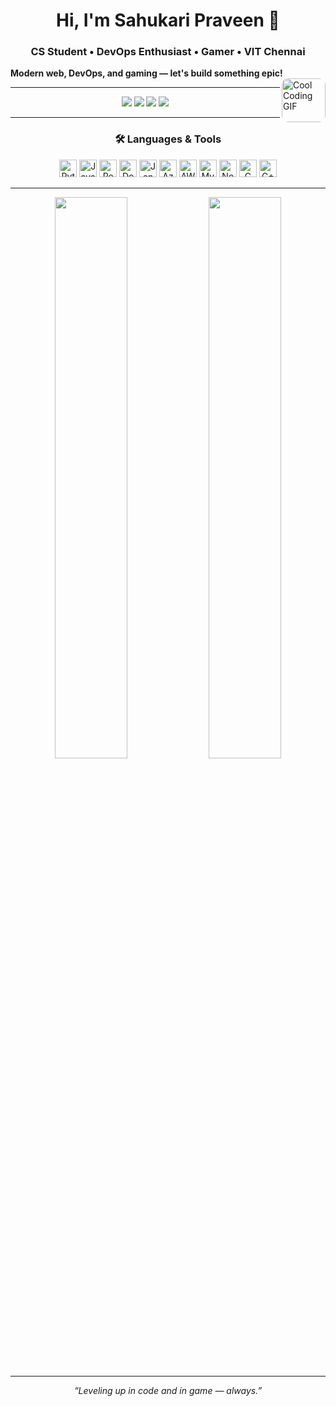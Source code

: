 <h1 align="center">
  Hi, I'm Sahukari Praveen 👋
</h1>
<h3 align="center">
  CS Student • DevOps Enthusiast • Gamer • VIT Chennai
</h3>

<!-- Small, stylish GIF on the right (thumbnail size) -->
<p align="left">
  <b>Modern web, DevOps, and gaming — let's build something epic!</b>
  <img align="right" src="https://media.giphy.com/media/2IudUHdI075HL02Pkk/giphy.gif" width="70" height="70" style="border-radius:10px" alt="Cool Coding GIF"/>
</p>

---

<p align="center">
  <a href="mailto:praveensahukari@gmail.com"><img src="https://img.shields.io/badge/Email-D14836?style=flat-square&logo=gmail&logoColor=white"/></a>
  <a href="https://www.linkedin.com/in/sahukari-praveen" target="_blank"><img src="https://img.shields.io/badge/LinkedIn-0077B5?style=flat-square&logo=linkedin&logoColor=white"/></a>
  <a href="https://leetcode.com/praveensahukari" target="_blank"><img src="https://img.shields.io/badge/LeetCode-FFA116?style=flat-square&logo=leetcode&logoColor=black"/></a>
  <a href="https://www.hackerrank.com/praveensahukari" target="_blank"><img src="https://img.shields.io/badge/HackerRank-2EC866?style=flat-square&logo=hackerrank&logoColor=white"/></a>
</p>

---

<h3 align="center">🛠️ Languages & Tools</h3>
<p align="center">
  <img src="https://cdn.jsdelivr.net/gh/devicons/devicon/icons/python/python-original.svg" width="28" alt="Python"/>
  <img src="https://cdn.jsdelivr.net/gh/devicons/devicon/icons/java/java-original.svg" width="28" alt="Java"/>
  <img src="https://cdn.jsdelivr.net/gh/devicons/devicon/icons/react/react-original.svg" width="28" alt="React"/>
  <img src="https://cdn.jsdelivr.net/gh/devicons/devicon/icons/docker/docker-original.svg" width="28" alt="Docker"/>
  <img src="https://cdn.jsdelivr.net/gh/devicons/devicon/icons/jenkins/jenkins-original.svg" width="28" alt="Jenkins"/>
  <img src="https://cdn.jsdelivr.net/gh/devicons/devicon/icons/azure/azure-original.svg" width="28" alt="Azure"/>
  <img src="https://cdn.jsdelivr.net/gh/devicons/devicon/icons/amazonwebservices/amazonwebservices-original.svg" width="28" alt="AWS"/>
  <img src="https://cdn.jsdelivr.net/gh/devicons/devicon/icons/mysql/mysql-original.svg" width="28" alt="MySQL"/>
  <img src="https://cdn.jsdelivr.net/gh/devicons/devicon/icons/nodejs/nodejs-original.svg" width="28" alt="NodeJS"/>
  <img src="https://cdn.jsdelivr.net/gh/devicons/devicon/icons/c/c-original.svg" width="28" alt="C"/>
  <img src="https://cdn.jsdelivr.net/gh/devicons/devicon/icons/cplusplus/cplusplus-original.svg" width="28" alt="C++"/>
</p>

---

<p align="center">
  <img src="https://github-readme-stats.vercel.app/api?username=sahukari-praveen&show_icons=true&theme=tokyonight&hide_border=true" width="48%" />
  <img src="https://github-readme-stats.vercel.app/api/top-langs/?username=sahukari-praveen&layout=compact&theme=tokyonight&hide_border=true" width="48%" />
</p>

---

<p align="center"><i>“Leveling up in code and in game — always.”</i></p>
